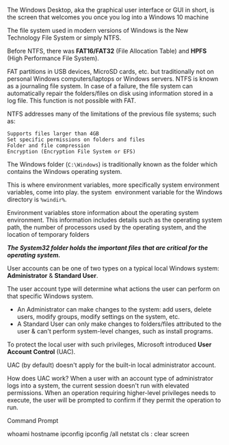 The Windows Desktop, aka the graphical user interface or GUI in short, is the screen that welcomes you once you log into a Windows 10 machine

The file system used in modern versions of Windows is the New Technology File System or simply NTFS. 

Before NTFS, there was **FAT16/FAT32** (File Allocation Table) and **HPFS** (High Performance File System).

FAT partitions in USB devices, MicroSD cards, etc. but traditionally not on personal Windows computers/laptops or Windows servers.
NTFS is known as a journaling file system. In case of a failure, the file system can automatically repair the folders/files on disk using information stored in a log file. This function is not possible with FAT.

NTFS addresses many of the limitations of the previous file systems; such as: 

    Supports files larger than 4GB
    Set specific permissions on folders and files
    Folder and file compression
    Encryption (Encryption File System or EFS)

The Windows folder (`C:\Windows`) is traditionally known as the folder which contains the Windows operating system.

This is where environment variables, more specifically system environment variables, come into play.
the system  environment variable for the Windows directory is `%windir%`.

Environment variables store information about the operating system environment. This information includes details such as the operating system path, the number of processors used by the operating system, and the location of temporary folders

***The System32 folder holds the important files that are critical for the operating system.***

User accounts can be one of two types on a typical local Windows system: **Administrator** & **Standard User**.

The user account type will determine what actions the user can perform on that specific Windows system. 

- An Administrator can make changes to the system: add users, delete users, modify groups, modify settings on the system, etc. 
- A Standard User can only make changes to folders/files attributed to the user & can't perform system-level changes, such as install programs.

To protect the local user with such privileges, Microsoft introduced **User Account Control** (UAC).

UAC (by default) doesn't apply for the built-in local administrator account.

How does UAC work? When a user with an account type of administrator logs into a system, the current session doesn't run with elevated permissions. When an operation requiring higher-level privileges needs to execute, the user will be prompted to confirm if they permit the operation to run.

Command Prompt

whoami 
hostname 
ipconfig
ipconfig /all
netstat
cls : clear screen

